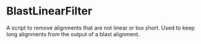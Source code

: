 # BlastLinearFilter
A script to remove alignments that are not linear or too short.  Used to keep long alignments from the output of a blast alignment.
